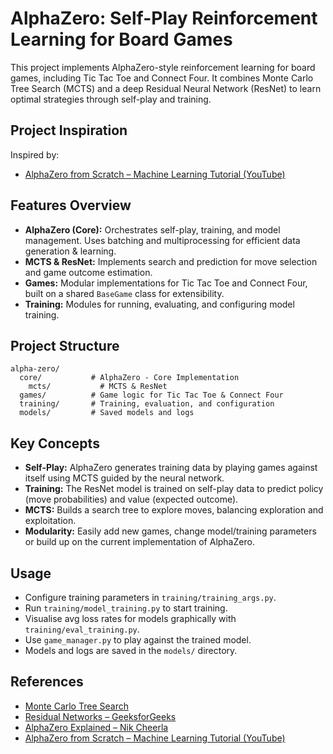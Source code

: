 
# AlphaZero: Self-Play Reinforcement Learning for Board Games

This project implements AlphaZero-style reinforcement learning for board games, including Tic Tac Toe and Connect Four. It combines Monte Carlo Tree Search (MCTS) and a deep Residual Neural Network (ResNet) to learn optimal strategies through self-play and training.

## Project Inspiration

Inspired by:
- [AlphaZero from Scratch – Machine Learning Tutorial (YouTube)](https://www.youtube.com/watch?v=wuSQpLinRB4&t=14473s)

## Features Overview

- **AlphaZero (Core):** Orchestrates self-play, training, and model management. Uses batching and multiprocessing for efficient data generation & learning.
- **MCTS & ResNet:** Implements search and prediction for move selection and game outcome estimation.
- **Games:** Modular implementations for Tic Tac Toe and Connect Four, built on a shared `BaseGame` class for extensibility.
- **Training:** Modules for running, evaluating, and configuring model training.

## Project Structure

```
alpha-zero/
  core/           # AlphaZero - Core Implementation
    mcts/           # MCTS & ResNet
  games/          # Game logic for Tic Tac Toe & Connect Four
  training/       # Training, evaluation, and configuration
  models/         # Saved models and logs
```

## Key Concepts

- **Self-Play:** AlphaZero generates training data by playing games against itself using MCTS guided by the neural network.
- **Training:** The ResNet model is trained on self-play data to predict policy (move probabilities) and value (expected outcome).
- **MCTS:** Builds a search tree to explore moves, balancing exploration and exploitation.
- **Modularity:** Easily add new games, change model/training parameters or build up on the current implementation of AlphaZero.

## Usage

- Configure training parameters in `training/training_args.py`.
- Run `training/model_training.py` to start training.
- Visualise avg loss rates for models graphically with `training/eval_training.py`.
- Use `game_manager.py` to play against the trained model.
- Models and logs are saved in the `models/` directory.

## References

- [Monte Carlo Tree Search](https://en.wikipedia.org/wiki/Monte_Carlo_tree_search)
- [Residual Networks – GeeksforGeeks](https://www.geeksforgeeks.org/deep-learning/residual-networks-resnet-deep-learning/)
- [AlphaZero Explained – Nik Cheerla](https://nikcheerla.github.io/deeplearningschool/2018/01/01/AlphaZero-Explained/)
- [AlphaZero from Scratch – Machine Learning Tutorial (YouTube)](https://www.youtube.com/watch?v=wuSQpLinRB4&t=14473s)